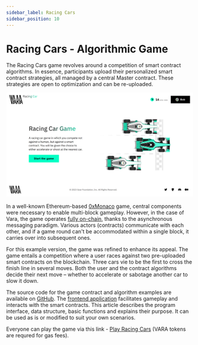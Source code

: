 ```yaml
---
sidebar_label: Racing Cars
sidebar_position: 10
---
```


# Racing Cars - Algorithmic Game

The Racing Cars game revolves around a competition of smart contract algorithms. In essence, participants upload their personalized smart contract strategies, all managed by a central Master contract. These strategies are open to optimization and can be re-uploaded. 

![Racing Cars](../img/racingcars.png)

In a well-known Ethereum-based [0xMonaco](https://0xmonaco.ctf.paradigm.xyz/) game, central components were necessary to enable multi-block gameplay. However, in the case of Vara, the game operates <u>fully on-chain</u>, thanks to the asynchronous messaging paradigm. Various actors (contracts) communicate with each other, and if a game round can't be accommodated within a single block, it carries over into subsequent ones.

For this example version, the game was refined to enhance its appeal. The game entails a competition where a user races against two pre-uploaded smart contracts on the blockchain. Three cars vie to be the first to cross the finish line in several moves. Both the user and the contract algorithms decide their next move – whether to accelerate or sabotage another car to slow it down.

The source code for the game contract and algorithm examples are available on [GitHub](https://github.com/gear-foundation/dapps/tree/master/contracts/car-races). 
The [frontend application](https://github.com/gear-foundation/dapps/tree/master/frontend/racing-car-game) facilitates gameplay and interacts with the smart contracts.
This article describes the program interface, data structure, basic functions and explains their purpose. It can be used as is or modified to suit your own scenarios.

Everyone can play the game via this link - [Play Racing Cars](https://racing.vara-network.io/) (VARA tokens are requred for gas fees).